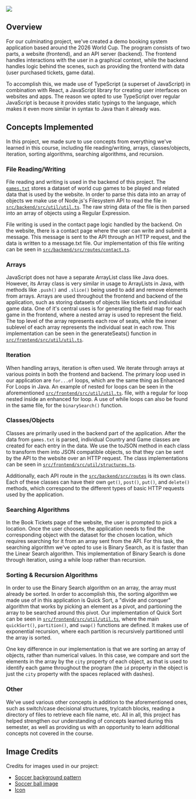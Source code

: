 ![](https://worldcup.marufdev.me/logo.svg)

## Overview

For our culminating project, we've created a demo booking system application based around the 2026 World Cup. The program consists of two parts, a website (frontend), and an API server (backend). The frontend handles interactions with the user in a graphical context, while the backend handles logic behind the scenes, such as providing the frontend with data (user purchased tickets, game data).

To accomplish this, we made use of TypeScript (a superset of JavaScript) in combination with React, a JavaScript library for creating user interfaces on websites and apps. The reason we opted to use TypeScript over regular JavaScript is because it provides static typings to the language, which makes it even more similar in syntax to Java than it already was. 

## Concepts Implemented

In this project, we made sure to use concepts from everything we've learned in this course, including file reading/writing, arrays, classes/objects, iteration, sorting algorithms, searching algorithms, and recursion.

### File Reading/Writing

File reading and writing is used in the backend of this project. The [`games.txt`](src/backend/games.txt) stores a dataset of world cup games to be played and related data that is used by the website. In order to parse this data into an array of objects we make use of Node.js's Filesystem API to read the file in [`src/backend/src/util/util.ts`](src/backend/src/util/util.ts#L42). The raw string data of the file is then parsed into an array of objects using a Regular Expression.

File writing is used in the contact page logic handled by the backend. On the website, there is a contact page where the user can write and submit a message. This message is sent to the API through an HTTP request, and the data is written to a message.txt file. Our implementation of this file writing can be seen in [`src/backend/src/routes/contact.ts`](src/backend/src/routes/contact.ts).

### Arrays

JavaScript does not have a separate ArrayList class like Java does. However, its Array class is very similar in usage to ArrayLists in Java, with methods like `.push()` and `.slice()` being used to add and remove elements from arrays. Arrays are used throughout the frontend and backend of the application, such as storing datasets of objects like tickets and individual game data. One of it's central uses is for generating the field map for each game in the frontend, where a nested array is used to represent the field. The top level of the array represents each row of seats, while the inner sublevel of each array represents the individual seat in each row. This implementation can be seen in the generateSeats() function in [`src/frontend/src/util/util.ts`](src/frontend/src/util/util.ts#L185).

### Iteration

When handling arrays, iteration is often used. We iterate through arrays at various points in both the frontend and backend. The primary loop used in our application are `for...of` loops, which are the same thing as Enhanced For Loops in Java. An example of nested for loops can be seen in the aforementioned [`src/frontend/src/util/util.ts`](src/frontend/src/util/util.ts#L185). file, with a regular for loop nested inside an enhanced for loop. A use of while loops can also be found in the same file, for the `binarySearch()` function.

### Classes/Objects

Classes are primarily used in the backend part of the application. After the data from `games.txt` is parsed, individual Country and Game classes are created for each entry in the data. We use the toJSON method in each class to transform them into JSON compatible objects, so that they can be sent by the API to the website over an HTTP request. The class implementations can be seen in [`src/frontend/src/util/structures.ts`](src/frontend/src/util/structures.ts).

Additionally, each API route in the [`src/backend/src/routes`](src/backend/src/routes) is its own class. Each of these classes can have their own `get()`, `post()`, `put()`, and `delete()` methods, which correspond to the different types of basic HTTP requests used by the application.

### Searching Algorithms

In the Book Tickets page of the website, the user is prompted to pick a location. Once the user chooses, the application needs to find the corresponding object with the dataset for the chosen location, which requires searching for it from an array sent from the API. For this task, the searching algorithm we've opted to use is Binary Search, as it is faster than the Linear Search algorithm. This implementation of Binary Search is done through iteration, using a while loop rather than recursion.

### Sorting & Recursion Algorithms

In order to use the Binary Search algorithm on an array, the array must already be sorted. In order to accomplish this, the sorting algorithm we made use of in this application is Quick Sort, a "divide and conquer" algorithm that works by picking an element as a pivot, and partioning the array to be searched around this pivot. Our implementation of Quick Sort can be seen in [`src/frontend/src/util/util.ts`](src/frontend/src/util/util.ts#L98), where the main `quickSort()`, `partition()`, and `swap()` functions are defined. It makes use of exponential recursion, where each partition is recursively partitioned until the array is sorted.

One key difference in our implementation is that we are sorting an array of objects, rather than numerical values. In this case, we compare and sort the elements in the array by the `city` property of each object, as that is used to identify each game throughout the program (the `id` property in the object is just the `city` property with the spaces replaced with dashes).

### Other
We've used various other concepts in addition to the aforementioned ones, such as switch/case decisional structures, try/catch blocks, reading a directory of files to retrieve each file name, etc. All in all, this project has helped strengthen our understanding of concepts learned during this semester, as well as providing us with an opportunity to learn additional concepts not covered in the course.

## Image Credits
Credits for images used in our project:

- [Soccer background pattern](https://www.vecteezy.com/vector-art/464389-seamless-pattern-soccer-theme-for-use-as-background)
- [Soccer ball image](https://cdn-icons-png.flaticon.com/512/53/53283.png)
- [Icon](https://www.emirates247.com/polopoly_fs/1.695931.1671728119!/image/image.jpg)
